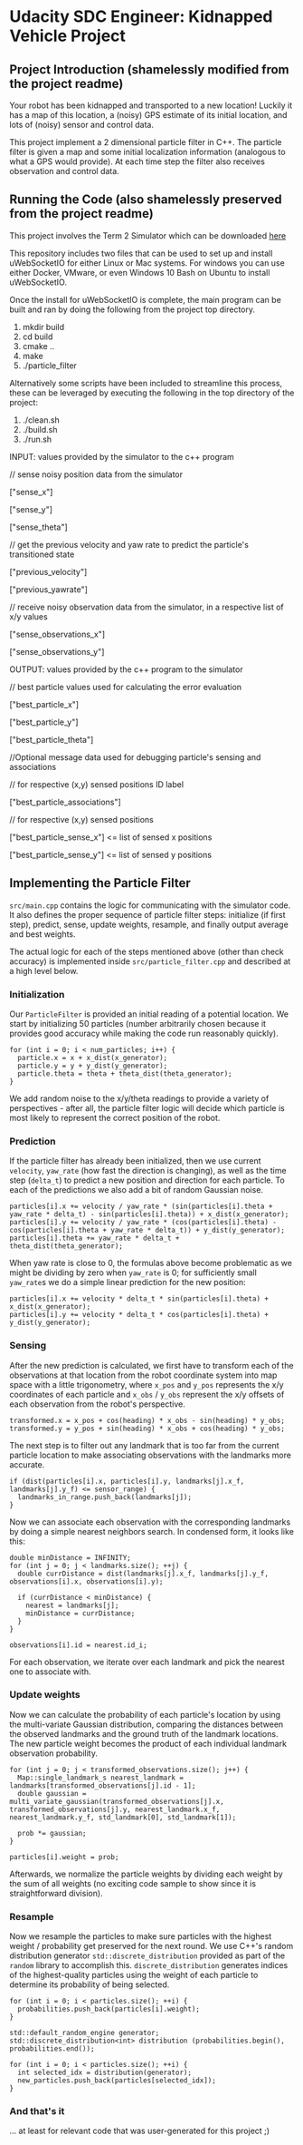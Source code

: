 # Udacity SDC Engineer: Kidnapped Vehicle Project

## Project Introduction (shamelessly modified from the project readme)
 Your robot has been kidnapped and transported to a new location! Luckily it has a map of this location, a (noisy) GPS estimate of its initial location, and lots of (noisy) sensor and control data.

This project implement a 2 dimensional particle filter in C++. The particle filter is given a map and some initial localization information (analogous to what a GPS would provide). At each time step the filter also receives observation and control data.

## Running the Code (also shamelessly preserved from the project readme)
This project involves the Term 2 Simulator which can be downloaded [here](https://github.com/udacity/self-driving-car-sim/releases)

This repository includes two files that can be used to set up and install uWebSocketIO for either Linux or Mac systems. For windows you can use either Docker, VMware, or even Windows 10 Bash on Ubuntu to install uWebSocketIO.

Once the install for uWebSocketIO is complete, the main program can be built and ran by doing the following from the project top directory.

1. mkdir build
2. cd build
3. cmake ..
4. make
5. ./particle_filter

Alternatively some scripts have been included to streamline this process, these can be leveraged by executing the following in the top directory of the project:

1. ./clean.sh
2. ./build.sh
3. ./run.sh

INPUT: values provided by the simulator to the c++ program

// sense noisy position data from the simulator

["sense_x"]

["sense_y"]

["sense_theta"]

// get the previous velocity and yaw rate to predict the particle's transitioned state

["previous_velocity"]

["previous_yawrate"]

// receive noisy observation data from the simulator, in a respective list of x/y values

["sense_observations_x"]

["sense_observations_y"]


OUTPUT: values provided by the c++ program to the simulator

// best particle values used for calculating the error evaluation

["best_particle_x"]

["best_particle_y"]

["best_particle_theta"]

//Optional message data used for debugging particle's sensing and associations

// for respective (x,y) sensed positions ID label

["best_particle_associations"]

// for respective (x,y) sensed positions

["best_particle_sense_x"] <= list of sensed x positions

["best_particle_sense_y"] <= list of sensed y positions


## Implementing the Particle Filter

`src/main.cpp` contains the logic for communicating with the simulator code. It also defines the proper sequence of particle filter steps: initialize (if first step), predict, sense, update weights, resample, and finally output average and best weights.

The actual logic for each of the steps mentioned above (other than check accuracy) is implemented inside  `src/particle_filter.cpp` and described at a high level below.

### Initialization

Our `ParticleFilter` is provided an initial reading of a potential location. We start by initializing 50 particles (number arbitrarily chosen because it provides good accuracy while making the code run reasonably quickly).

```
for (int i = 0; i < num_particles; i++) {
  particle.x = x + x_dist(x_generator);
  particle.y = y + y_dist(y_generator);
  particle.theta = theta + theta_dist(theta_generator);
}
```

We add random noise to the x/y/theta readings to provide a variety of perspectives - after all, the particle filter logic will decide which particle is most likely to represent the correct position of the robot.

### Prediction

If the particle filter has already been initialized, then we use current `velocity`, `yaw_rate` (how fast the direction is changing), as well as the time step (`delta_t`) to predict a new position and direction for each particle. To each of the predictions we also add a bit of random Gaussian noise.

```
particles[i].x += velocity / yaw_rate * (sin(particles[i].theta + yaw_rate * delta_t) - sin(particles[i].theta)) + x_dist(x_generator);
particles[i].y += velocity / yaw_rate * (cos(particles[i].theta) - cos(particles[i].theta + yaw_rate * delta_t)) + y_dist(y_generator);
particles[i].theta += yaw_rate * delta_t + theta_dist(theta_generator);
```

When yaw rate is close to 0, the formulas above become problematic as we might be dividing by zero when `yaw_rate` is 0; for sufficiently small `yaw_rate`s we do a simple linear prediction for the new position:

```
particles[i].x += velocity * delta_t * sin(particles[i].theta) + x_dist(x_generator);
particles[i].y += velocity * delta_t * cos(particles[i].theta) + y_dist(y_generator);
```

### Sensing

After the new prediction is calculated, we first have to transform each of the observations at that location from the robot coordinate system into map space with a little trigonometry, where `x_pos` and `y_pos` represents the x/y coordinates of each particle and `x_obs` / `y_obs` represent the x/y offsets of each observation from the robot's perspective.

```
transformed.x = x_pos + cos(heading) * x_obs - sin(heading) * y_obs;
transformed.y = y_pos + sin(heading) * x_obs + cos(heading) * y_obs;
```

The next step is to filter out any landmark that is too far from the current particle location to make associating observations with the landmarks more accurate.

```
if (dist(particles[i].x, particles[i].y, landmarks[j].x_f, landmarks[j].y_f) <= sensor_range) {
  landmarks_in_range.push_back(landmarks[j]);
}
```

Now we can associate each observation with the corresponding landmarks by doing a  simple nearest neighbors search. In condensed form, it looks like this:

```
double minDistance = INFINITY;
for (int j = 0; j < landmarks.size(); ++j) {
  double currDistance = dist(landmarks[j].x_f, landmarks[j].y_f, observations[i].x, observations[i].y);

  if (currDistance < minDistance) {
    nearest = landmarks[j];
    minDistance = currDistance;
  }
}

observations[i].id = nearest.id_i;
```

For each observation, we iterate over each landmark and pick the nearest one to associate with.

### Update weights

Now we can calculate the probability of each particle's location by using the multi-variate Gaussian distribution, comparing the distances between the observed landmarks and the ground truth of the landmark locations. The new particle weight becomes the product of each individual landmark observation probability.

```
for (int j = 0; j < transformed_observations.size(); j++) {
  Map::single_landmark_s nearest_landmark = landmarks[transformed_observations[j].id - 1];
  double gaussian = multi_variate_gaussian(transformed_observations[j].x, transformed_observations[j].y, nearest_landmark.x_f, nearest_landmark.y_f, std_landmark[0], std_landmark[1]);
  
  prob *= gaussian;
}

particles[i].weight = prob;
```

Afterwards, we normalize the particle weights by dividing each weight by the sum of all weights (no exciting code sample to show since it is straightforward division).

### Resample

Now we resample the particles to make sure particles with the highest weight / probability get preserved for the next round. We use C++'s random distribution generator  `std::discrete_distribution` provided as part of the `random` library to accomplish this. `discrete_distribution` generates indices of the highest-quality particles using the weight of each particle to determine its probability of being selected. 

```
for (int i = 0; i < particles.size(); ++i) {
  probabilities.push_back(particles[i].weight);
}

std::default_random_engine generator;
std::discrete_distribution<int> distribution (probabilities.begin(), probabilities.end());

for (int i = 0; i < particles.size(); ++i) {
  int selected_idx = distribution(generator);
  new_particles.push_back(particles[selected_idx]);
}
```

### And that's it

... at least for relevant code that was user-generated for this project ;)
